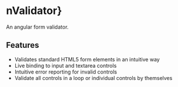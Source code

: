 nValidator}
============

An angular form validator.

<h2>Features</h2>

<ul>
    <li>Validates standard HTML5 form elements in an intuitive way</li>
    <li>Live binding to input and textarea controls</li>
    <li>Intuitive error reporting for invalid controls</li>
    <li>Validate all controls in a loop or individual controls by themselves</li>    
</ul>
